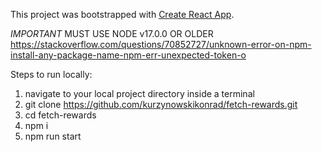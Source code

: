 This project was bootstrapped with [Create React App](https://github.com/facebook/create-react-app). <br/>

*IMPORTANT* MUST USE NODE v17.0.0 OR OLDER <br/>
https://stackoverflow.com/questions/70852727/unknown-error-on-npm-install-any-package-name-npm-err-unexpected-token-o <br/>

Steps to run locally: <br/>
1. navigate to your local project directory inside a terminal <br/>
2. git clone https://github.com/kurzynowskikonrad/fetch-rewards.git <br/>
3. cd fetch-rewards <br/>
4. npm i <br/>
5. npm run start <br/>

